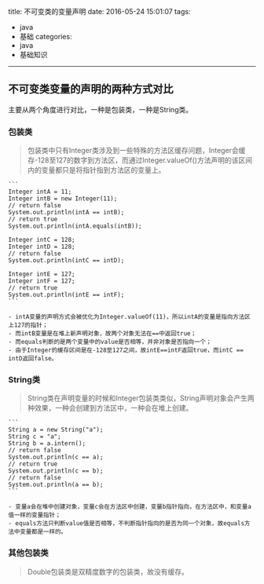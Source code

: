 title: 不可变类的变量声明
date: 2016-05-24 15:01:07
tags:
- java
- 基础
categories:
- java
- 基础知识
---

## 不可变类变量的声明的两种方式对比

主要从两个角度进行对比，一种是包装类，一种是String类。

### 包装类
> 包装类中只有Integer类涉及到一些特殊的方法区缓存问题，Integer会缓存-128至127的数字到方法区，而通过Integer.valueOf()方法声明的该区间内的变量都只是将指针指到方法区的变量上。

    ```
    Integer intA = 11;
    Integer intB = new Integer(11);
    // return false
    System.out.println(intA == intB);
    // return true
    System.out.println(intA.equals(intB));

    Integer intC = 128;
    Integer intD = 128;
    // return false
    System.out.println(intC == intD);

    Integer intE = 127;
    Integer intF = 127;
    // return true
    System.out.println(intE == intF);
    ```
    
    - intA变量的声明方式会被优化为Integer.valueOf(11)，所以intA的变量是指向方法区上127的指针；
    - 而intB变量是在堆上新声明对象，故两个对象无法在==中返回true；
    - 而equals判断的是两个变量中的value是否相等，并非对象是否指向一个；
    - 由于Integer的缓存区间是在-128至127之间，故intE==intF返回true，而intC == intD返回false。

### String类
> String类在声明变量的时候和Integer包装类类似，String声明对象会产生两种效果，一种会创建到方法区中，一种会在堆上创建。

    ```
    String a = new String("a");
    String c = "a";
    String b = a.intern();
    // return false
    System.out.println(c == a);
    // return true
    System.out.println(c == b);
    // return false
    System.out.println(a == b);
    ```
    
    - 变量a会在堆中创建对象，变量c会在方法区中创建，变量b指针指向，在方法区中，和变量a值一样的变量指针；
    - equals方法只判断value值是否相等，不判断指针指向的是否为同一个对象，故equals方法中变量都是一样的。
    
### 其他包装类
> Double包装类是双精度数字的包装类，故没有缓存。